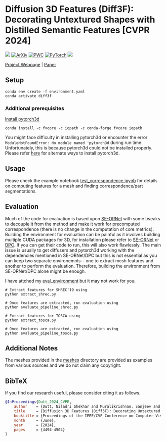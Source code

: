 # Diffusion 3D Features (Diff3F): Decorating Untextured Shapes with Distilled Semantic Features [CVPR 2024]
<a href='https://diff3f.github.io/'><img src='https://img.shields.io/badge/Project-Page-green'></a>  [![ArXiv](https://img.shields.io/badge/arXiv-2311.17024-b31b1b.svg)](https://arxiv.org/abs/2311.17024)
[![PWC](https://img.shields.io/endpoint.svg?url=https://paperswithcode.com/badge/diffusion-3d-features-diff3f-decorating/3d-dense-shape-correspondence-on-shrec-19)](https://paperswithcode.com/sota/3d-dense-shape-correspondence-on-shrec-19?p=diffusion-3d-features-diff3f-decorating) <a href="https://pytorch.org/get-started/locally/"><img alt="PyTorch" src="https://img.shields.io/badge/PyTorch-ee4c2c?logo=pytorch&logoColor=white"></a>
![](assets/teaser.jpg)

[Project Webpage](https://diff3f.github.io/) | [Paper](https://arxiv.org/abs/2311.17024)


## Setup
```shell
conda env create -f environment.yaml
conda activate diff3f
```

### Additional prerequisites
[Install pytorch3d](https://github.com/facebookresearch/pytorch3d/blob/main/INSTALL.md)

```shell
conda install -c fvcore -c iopath -c conda-forge fvcore iopath
```

You might face difficulty in installing pytorch3d or encounter the error `ModuleNotFoundError: No module named 'pytorch3d` during run time. Unfortunately, this is because pytorch3d could not be installed properly. Please refer [here](https://github.com/facebookresearch/pytorch3d/blob/main/INSTALL.md) for alternate ways to install pytorch3d. 

## Usage
Please check the example notebook [test_correspondence.ipynb](test_correspondence.ipynb) for details on computing features for a mesh and finding correspondence/part segmentations. 

## Evaluation
Much of the code for evaluation is based upon [SE-ORNet](https://github.com/OpenSpaceAI/SE-ORNet) with some tweaks to decouple it from the method and make it work for precomputed correspondence (there is no change in the computation of core metrics).
Building the environment for evaluation can be painful as it involves building multiple CUDA packages for 3D, for installation please refer to [SE-ORNet](https://github.com/OpenSpaceAI/SE-ORNet/blob/main/setup.sh) or [DPC](https://github.com/dvirginz/DPC/blob/main/installation.sh). If you can get their code to run, this will also work flawlessly. The main issue is usually to get diffusers and pytorch3d working with the dependencies mentioned in SE-ORNet/DPC but this is not essential as you can keep two separate environemnts-- one to extract mesh features and another to perform the evaluation. Therefore, building the environment from SE-ORNet/DPC alone might be enough.

I have attched my [eval_environment](https://github.com/niladridutt/Diffusion-3D-Features/blob/main/eval_environment.yaml) but it may not work for you. 

```shell
# Extract features for SHREC'19 using
python extract_shrec.py

# Once features are extracted, run evaluation using
python evaluate_pipeline_shrec.py
```

```shell
# Extract features for TOSCA using
python extract_tosca.py

# Once features are extracted, run evaluation using
python evaluate_pipeline_tosca.py
```


## Additional Notes

The meshes provided in the [meshes](https://github.com/niladridutt/Diffusion-3D-Features/tree/main/meshes) directory are provided as examples from various sources and we do not claim any copyright.

## BibTeX

If you find our research useful, please consider citing it as follows.

```bibtex
@InProceedings{Dutt_2024_CVPR,
    author    = {Dutt, Niladri Shekhar and Muralikrishnan, Sanjeev and Mitra, Niloy J.},
    title     = {Diffusion 3D Features (Diff3F): Decorating Untextured Shapes with Distilled Semantic Features},
    booktitle = {Proceedings of the IEEE/CVF Conference on Computer Vision and Pattern Recognition (CVPR)},
    month     = {June},
    year      = {2024},
    pages     = {4494-4504}
} 
``` 
